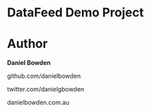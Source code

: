 # DataFeed Demo Project

# Author
**Daniel Bowden**

github.com/danielbowden

twitter.com/danielgbowden

danielbowden.com.au
